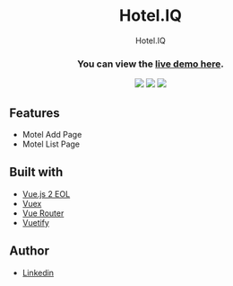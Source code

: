 <h1 align="center">Hotel.IQ</h1>

<p align="center"> Hotel.IQ </p>
<h3 align="center">You can view the <a href="https://hoteliq.vercel.app/"> live demo here</a>.</h3>
<div align="center">



<img src="https://img.shields.io/badge/vuejs-%2335495e.svg?style=for-the-badge&logo=vuedotjs&logoColor=%234FC08D"></img>
<img src="https://img.shields.io/badge/Vercel-000000?style=for-the-badge&logo=vercel&logoColor=white"></img>
<img src="https://img.shields.io/badge/Vuetify-1867C0?style=for-the-badge&logo=vuetify&logoColor=AEDDFF"></img>



</div>

## Features
- Motel Add Page
- Motel List Page


## Built with
- [Vue.js 2 EOL](https://vuejs.org/)
- [Vuex](https://vuex.vuejs.org/)
- [Vue Router](https://router.vuejs.org/)
- [Vuetify](https://vuetifyjs.com/)

## Author
- [Linkedin](https://www.linkedin.com/in/eralpozcan/)
